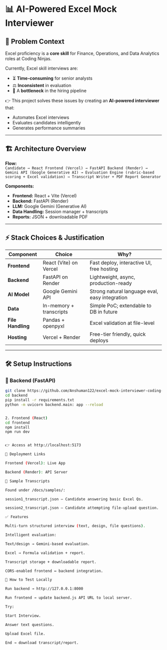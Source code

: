 # 📊 AI-Powered Excel Mock Interviewer

## 📌 Problem Context
Excel proficiency is a **core skill** for Finance, Operations, and Data Analytics roles at Coding Ninjas.  

Currently, Excel skill interviews are:
- ⏳ **Time-consuming** for senior analysts  
- ⚖️ **Inconsistent** in evaluation  
- 🚧 A **bottleneck** in the hiring pipeline  

👉 This project solves these issues by creating an **AI-powered interviewer** that:
- Automates Excel interviews  
- Evaluates candidates intelligently  
- Generates performance summaries  

---

## 🏗️ Architecture Overview
**Flow:**  
`Candidate → React Frontend (Vercel) → FastAPI Backend (Render) → Gemini API (Google Generative AI) → Evaluation Engine (rubric-based scoring + Excel validation) → Transcript Writer + PDF Report Generator`

**Components:**
- **Frontend:** React + Vite (Vercel)  
- **Backend:** FastAPI (Render)  
- **LLM:** Google Gemini (Generative AI)  
- **Data Handling:** Session manager + transcripts  
- **Reports:** JSON + downloadable PDF  

---

## ⚡ Stack Choices & Justification

| Component     | Choice                | Why? |
|---------------|-----------------------|------|
| **Frontend**  | React (Vite) on Vercel | Fast deploy, interactive UI, free hosting |
| **Backend**   | FastAPI on Render     | Lightweight, async, production-ready |
| **AI Model**  | Google Gemini API     | Strong natural language eval, easy integration |
| **Data**      | In-memory + transcripts | Simple PoC; extendable to DB in future |
| **File Handling** | Pandas + openpyxl  | Excel validation at file-level |
| **Hosting**   | Vercel + Render       | Free-tier friendly, quick deploys |

---

## 🛠️ Setup Instructions

### 🔹 Backend (FastAPI)
```bash
git clone https://github.com/Anshuman122/excel-mock-interviewer-coding-ninjas.git
cd backend
pip install -r requirements.txt
python -m uvicorn backend.main: app --reload


2. Frontend (React)
cd frontend
npm install
npm run dev


👉 Access at http://localhost:5173

🚀 Deployment Links

Frontend (Vercel): Live App

Backend (Render): API Server

📑 Sample Transcripts

Found under /docs/samples/:

session1_transcript.json – Candidate answering basic Excel Qs.

session2_transcript.json – Candidate attempting file-upload question.

✅ Features

Multi-turn structured interview (text, design, file questions).

Intelligent evaluation:

Text/design → Gemini-based evaluation.

Excel → Formula validation + report.

Transcript storage + downloadable report.

CORS-enabled frontend ↔ backend integration.

🧪 How to Test Locally

Run backend → http://127.0.0.1:8000

Run frontend → update backend.js API URL to local server.

Try:

Start Interview.

Answer text questions.

Upload Excel file.

End → download transcript/report.